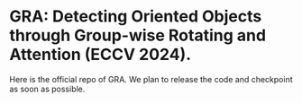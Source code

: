 # GRA: Detecting Oriented Objects through Group-wise Rotating and Attention (ECCV 2024).
Here is the official repo of GRA. We plan to release the code and checkpoint as soon as possible.